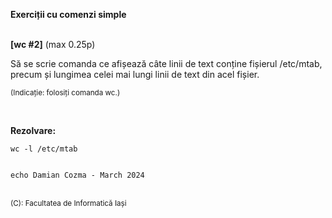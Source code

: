 **Exerciții cu comenzi simple**
<br>
<br>


**[wc #2]** (max 0.25p)

Să se scrie comanda ce afișează câte linii de text conține fișierul /etc/mtab, precum și lungimea celei mai lungi linii de text din acel fișier.

<sub>(Indicație: folosiți comanda wc.) </sub>

<br> 

**Rezolvare:**

```terminal
wc -l /etc/mtab


echo Damian Cozma - March 2024
```
<br>
<sub>(C): Facultatea de Informatică Iași </sub>
